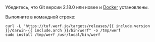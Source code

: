 Убедитесь, что Git версии 2.18.0 или новее и [Docker](https://docs.docker.com/get-docker) установлены.

Выполните в командной строке:
```shell
curl -L "https://tuf.werf.io/targets/releases/{{ include.version }}/darwin-{{ include.arch }}/bin/werf" -o /tmp/werf
sudo install /tmp/werf /usr/local/bin/werf
```
